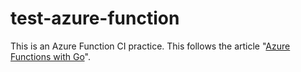 # test-azure-function

This is an Azure Function CI practice.
This follows the article "[Azure Functions with Go](https://www.thorsten-hans.com/azure-functions-with-go/)".
